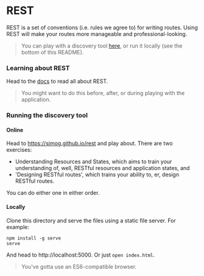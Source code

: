 # REST

REST is a set of conventions (i.e. rules we agree to) for writing routes. Using REST will make your routes more manageable and professional-looking.

> You can play with a discovery tool [here](https://sjmog.github.io/rest/), or run it locally (see the bottom of this README).

### Learning about REST

Head to the [docs](./docs/README.md) to read all about REST.

> You might want to do this before, after, or during playing with the application.

### Running the discovery tool

#### Online

Head to https://sjmog.github.io/rest and play about. There are two exercises: 

- Understanding Resources and States, which aims to train your understanding of, well, RESTful resources and application states, and 
- 'Designing RESTful routes', which trains your ability to, er, design RESTful routes.

You can do either one in either order.

#### Locally

Clone this directory and serve the files using a static file server. For example:

```
npm install -g serve
serve
```

And head to http://localhost:5000. Or just `open index.html`.

> You've gotta use an ES6-compatible browser.
